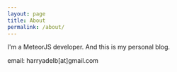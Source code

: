 ```yaml
---
layout: page
title: About
permalink: /about/
---
```


I'm a MeteorJS developer. And this is my personal blog.

email: harryadelb[at]gmail.com
